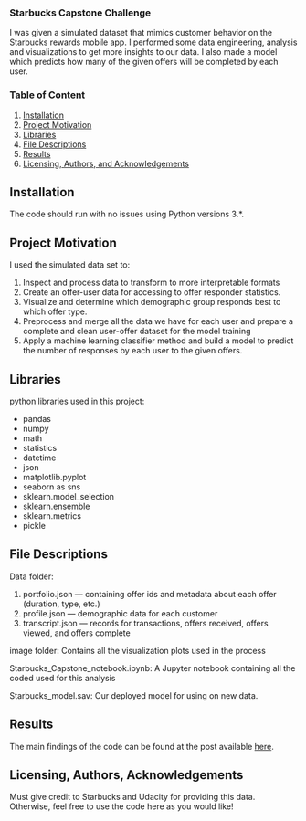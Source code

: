 ### Starbucks Capstone Challenge
I was given a simulated dataset that mimics customer behavior on the Starbucks rewards mobile app. I performed some data engineering, analysis and visualizations to get more insights to our data. I also made a model which predicts how many of the given offers will be completed by each user.
### Table of Content
1. [Installation](#installation)
2. [Project Motivation](#motivation)
3. [Libraries](#libraries)
4. [File Descriptions](#files)
5. [Results](#results)
6. [Licensing, Authors, and Acknowledgements](#licensing)

## Installation <a name="installation"></a>

The code should run with no issues using Python versions 3.*.

## Project Motivation<a name="motivation"></a>

I used the simulated data set to:

1. Inspect and process data to transform to more interpretable formats
2. Create an offer-user data for accessing to offer responder statistics.
3. Visualize and determine which demographic group responds best to which offer type.
4. Preprocess and merge all the data we have for each user and prepare a complete and clean user-offer dataset for the model training
5. Apply a machine learning classifier method and build a model to predict the number of responses by each user to the given offers.

## Libraries <a name="libraries"></a>
python libraries used in this project:
-  pandas
-  numpy
-  math
-  statistics
-  datetime
-  json
-  matplotlib.pyplot
-  seaborn as sns
-  sklearn.model_selection
-  sklearn.ensemble
-  sklearn.metrics
-  pickle

## File Descriptions <a name="files"></a>

Data folder:
1. portfolio.json — containing offer ids and metadata about each offer (duration, type, etc.)
2. profile.json — demographic data for each customer
2. transcript.json — records for transactions, offers received, offers viewed, and offers complete

image folder:
Contains all the visualization plots used in the process

Starbucks_Capstone_notebook.ipynb:
A Jupyter notebook containing all the coded used for this analysis

Starbucks_model.sav:
Our deployed model for using on new data.

## Results<a name="results"></a>
The main findings of the code can be found at the post available [here](https://nima-ghasemitafreshi.medium.com/starbucks-capstone-challenge-51cb5053db29).

## Licensing, Authors, Acknowledgements<a name="licensing"></a>
Must give credit to Starbucks and Udacity for providing this data.  Otherwise, feel free to use the code here as you would like!
